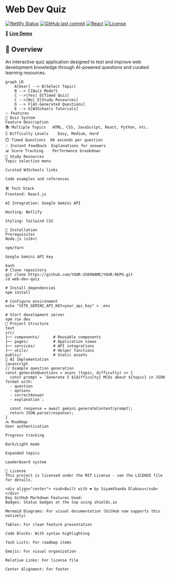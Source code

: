 # Web Dev Quiz

[![Netlify Status](https://api.netlify.com/api/v1/badges/YOUR-DEPLOY-ID/deploy-status)](https://app.netlify.com/sites/YOUR-SITE-NAME/deploys) 
[![GitHub last commit](https://img.shields.io/github/last-commit/YOUR-USERNAME/YOUR-REPO)](https://github.com/YOUR-USERNAME/YOUR-REPO/commits/main)
[![React](https://img.shields.io/badge/React-18.2-%2361DAFB)](https://reactjs.org/)
[![License](https://img.shields.io/badge/License-MIT-blue)](LICENSE)

🔗 **[Live Demo](https://siyamthanda-dlakavu-profile.netlify.app/)**

## 📝 Overview

An interactive quiz application designed to test and improve web development knowledge through AI-powered questions and curated learning resources.

```mermaid
graph LR
    A[User] --> B(Select Topic)
    B --> C{Quiz Mode?}
    C -->|Yes| D[Timed Quiz]
    C -->|No| E[Study Resources]
    D --> F[AI-Generated Questions]
    E --> G[W3Schools Tutorials]
✨ Features
🧠 Quiz System
Feature	Description
📚 Multiple Topics	HTML, CSS, JavaScript, React, Python, etc.
🎚️ Difficulty Levels	Easy, Medium, Hard
⏱️ Timed Questions	60 seconds per question
💡 Instant Feedback	Explanations for answers
📊 Score Tracking	Performance breakdown
📖 Study Resources
Topic selection menu

Curated W3Schools links

Code examples and references

🛠️ Tech Stack
Frontend: React.js

AI Integration: Google Gemini API

Hosting: Netlify

Styling: Tailwind CSS

🚀 Installation
Prerequisites
Node.js (v16+)

npm/Yarn

Google Gemini API key

bash
# Clone repository
git clone https://github.com/YOUR-USERNAME/YOUR-REPO.git
cd web-dev-quiz

# Install dependencies
npm install

# Configure environment
echo "VITE_GEMINI_API_KEY=your_api_key" > .env

# Start development server
npm run dev
📂 Project Structure
text
src/
├── components/      # Reusable components
├── pages/           # Application views
├── services/        # API integrations
├── utils/           # Helper functions
public/              # Static assets
🤖 AI Implementation
javascript
// Example question generation
const generateQuestions = async (topic, difficulty) => {
  const prompt = `Generate 5 ${difficulty} MCQs about ${topic} in JSON format with:
  - question
  - options
  - correctAnswer
  - explanation`;
  
  const response = await gemini.generateContent(prompt);
  return JSON.parse(response);
}
🔜 Roadmap
User authentication

Progress tracking

Dark/Light mode

Expanded topics

Leaderboard system

📄 License
This project is licensed under the MIT License - see the LICENSE file for details.

<div align="center"> <sub>Built with ❤️ by Siyamthanda Dlakavu</sub> </div> ```
Key GitHub Markdown Features Used:
Badges: Status badges at the top using shields.io

Mermaid Diagrams: For visual documentation (GitHub now supports this natively)

Tables: For clean feature presentation

Code Blocks: With syntax highlighting

Task Lists: For roadmap items

Emojis: For visual organization

Relative Links: For license file

Center Alignment: For footer
